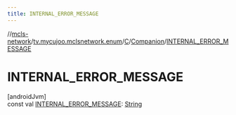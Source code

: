 ```yaml
---
title: INTERNAL_ERROR_MESSAGE
---
```

//[mcls-network](../../../../index.html)/[tv.mycujoo.mclsnetwork.enum](../../index.html)/[C](../index.html)/[Companion](index.html)/[INTERNAL_ERROR_MESSAGE](-i-n-t-e-r-n-a-l_-e-r-r-o-r_-m-e-s-s-a-g-e.html)



# INTERNAL_ERROR_MESSAGE



[androidJvm]\
const val [INTERNAL_ERROR_MESSAGE](-i-n-t-e-r-n-a-l_-e-r-r-o-r_-m-e-s-s-a-g-e.html): [String](https://kotlinlang.org/api/latest/jvm/stdlib/kotlin/-string/index.html)




